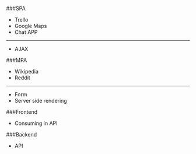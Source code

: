 ###SPA
- Trello
- Google Maps
- Chat APP
---
- AJAX
<!-- DOM manipulation -->
<!-- backend JSON -->
<!-- backend API -->

###MPA
- Wikipedia
- Reddit
---
- Form <!-- refreshing the page every time -->
- Server side rendering <!-- using a template i.e. EJS/ERB -->
<!-- backend HTML -->



###Frontend
- Consuming in API

###Backend
- API
